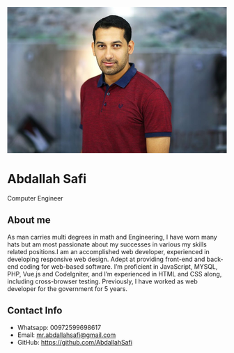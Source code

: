 ![My Image](Profile.jpg)


# Abdallah Safi
Computer Engineer

## About me
As man carries multi degrees in math and Engineering, I have worn many hats but am most passionate about my successes in various my skills related positions.I am an accomplished web developer, experienced in developing responsive web design. Adept at providing front-end and back-end coding for web-based software. I’m proficient in JavaScript, MYSQL, PHP, Vue.js and CodeIgniter, and I’m experienced in HTML and CSS along, including cross-browser testing. Previously, I have worked as web developer for the government for 5 years.

## Contact Info
- Whatsapp: 00972599698617
- Email: mr.abdallahsafi@gmail.com
- GitHub: https://github.com/AbdallahSafi
